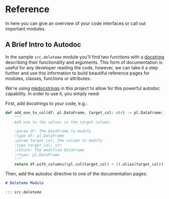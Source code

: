 # Reference

In here you can give an overview of your code interfaces or call out important modules.

## A Brief Intro to Autodoc

In the sample `src.deleteme` module you'll find two functions with a [docstring](https://en.wikipedia.org/wiki/Docstring) describing their functionality and arguments. This form of documentation is useful for any developer reading the code, however, we can take it a step further and use this information to build beautiful reference pages for modules, classes, functions or attributes.

We're using [mkdocstrings](https://mkdocstrings.github.io) in this project to allow for this powerful autodoc capability. In order to use it, you simply need:

First, add docstrings to your code, e.g.:

```py
def add_one_to_col(df: pl.DataFrame, target_col: str) -> pl.DataFrame:
    """
    Add one to the values in the target column.

    :param df: The DataFrame to modify
    :type df: pl.DataFrame
    :param target_col: The column to modify
    :type target_col: str
    :return: The modified DataFrame
    :rtype: pl.DataFrame
    """
    return df.with_columns((pl.col(target_col) + 1).alias(target_col))
```

Then, add the autodoc directive to one of the documentation pages:

```md
# Deleteme Module

::: src.deleteme
```
